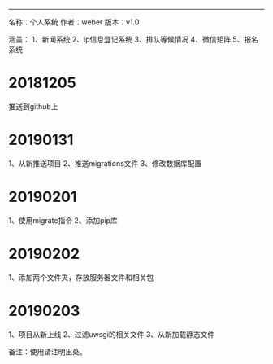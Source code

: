 ******************************
名称：个人系统
作者：weber
版本：v1.0


涵盖：
1、新闻系统
2、ip信息登记系统
3、排队等候情况
4、微信矩阵
5、报名系统

# 20181205
推送到github上


# 20190131
1、从新推送项目
2、推送migrations文件
3、修改数据库配置


# 20190201
1、使用migrate指令
2、添加pip库


# 20190202
1、添加两个文件夹，存放服务器文件和相关包


# 20190203
1、项目从新上线
2、过滤uwsgi的相关文件
3、从新加载静态文件


备注：使用请注明出处。
